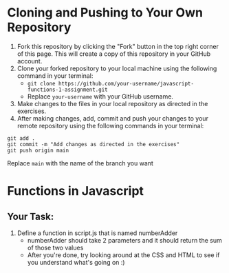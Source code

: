 # Cloning and Pushing to Your Own Repository

1. Fork this repository by clicking the "Fork" button in the top right corner of this page. This will create a copy of this repository in your GitHub account.
2. Clone your forked repository to your local machine using the following command in your terminal:
    - `git clone https://github.com/your-username/javascript-functions-1-assignment.git`
    - Replace `your-username` with your GitHub username.
3. Make changes to the files in your local repository as directed in the exercises.
4. After making changes, add, commit and push your changes to your remote repository using the following commands in your terminal:

```
git add .
git commit -m "Add changes as directed in the exercises"
git push origin main
```

Replace `main` with the name of the branch you want


# Functions in Javascript

## Your Task: 
1. Define a function in script.js that is named numberAdder
    - numberAdder should take 2 parameters and it should return the sum of those two values
    - After you're done, try looking around at the CSS and HTML to see if you understand what's going on :)
